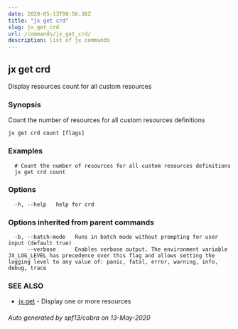 ```yaml
---
date: 2020-05-13T00:56:38Z
title: "jx get crd"
slug: jx_get_crd
url: /commands/jx_get_crd/
description: list of jx commands
---
```

## jx get crd

Display resources count for all custom resources

### Synopsis

Count the number of resources for all custom resources definitions

```
jx get crd count [flags]
```

### Examples

```
  # Count the number of resources for all custom resources definitions
  jx get crd count
```

### Options

```
  -h, --help   help for crd
```

### Options inherited from parent commands

```
  -b, --batch-mode   Runs in batch mode without prompting for user input (default true)
      --verbose      Enables verbose output. The environment variable JX_LOG_LEVEL has precedence over this flag and allows setting the logging level to any value of: panic, fatal, error, warning, info, debug, trace
```

### SEE ALSO

* [jx get](/commands/jx_get/)	 - Display one or more resources

###### Auto generated by spf13/cobra on 13-May-2020
